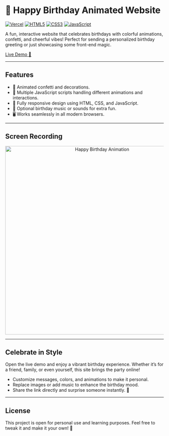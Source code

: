 # 🎉 Happy Birthday Animated Website
[![Vercel](https://img.shields.io/badge/Deployed%20on-Vercel-000000?logo=vercel&logoColor=white)](https://happybirthday-live.vercel.app)
[![HTML5](https://img.shields.io/badge/HTML5-E34F26?logo=html5&logoColor=white)]()
[![CSS3](https://img.shields.io/badge/CSS3-1572B6?logo=css3&logoColor=white)]()
[![JavaScript](https://img.shields.io/badge/JavaScript-F7DF1E?logo=javascript&logoColor=black)]()

A fun, interactive website that celebrates birthdays with colorful animations, confetti, and cheerful vibes! Perfect for sending a personalized birthday greeting or just showcasing some front-end magic.  

[Live Demo 🎂](https://happybirthday-live.vercel.app/)

---

## **Features**

- 🎈 Animated confetti and decorations.  
- 🎂 Multiple JavaScript scripts handling different animations and interactions.  
- 🌟 Fully responsive design using HTML, CSS, and JavaScript.  
- 🎵 Optional birthday music or sounds for extra fun.  
- 🖥 Works seamlessly in all modern browsers.  

---

## **Screen Recording**

<div align="center">
  <img src="assets/birthday.gif" width="600" alt="Happy Birthday Animation">
</div>

---

## **Celebrate in Style**

Open the live demo and enjoy a vibrant birthday experience. Whether it’s for a friend, family, or even yourself, this site brings the party online!  

- Customize messages, colors, and animations to make it personal.  
- Replace images or add music to enhance the birthday mood.  
- Share the link directly and surprise someone instantly. 🎉  

---

## **License**

This project is open for personal use and learning purposes. Feel free to tweak it and make it your own! 🎈

